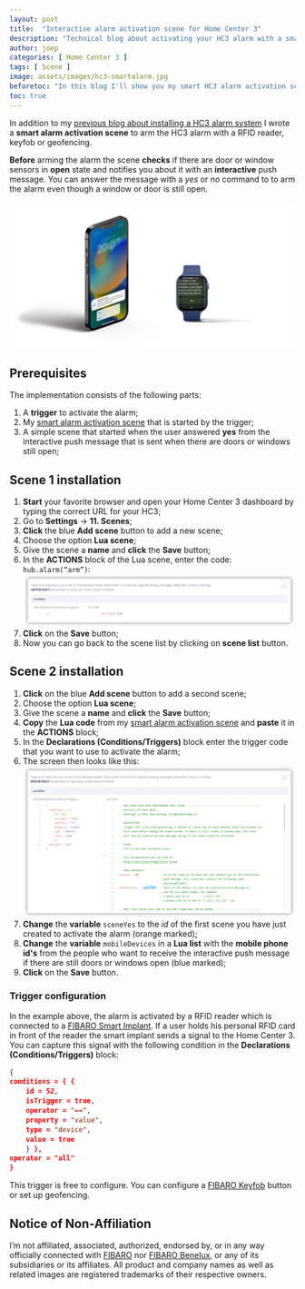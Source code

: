 ```yaml
---
layout: post
title:  "Interactive alarm activation scene for Home Center 3"
description: "Technical blog about activating your HC3 alarm with a smart door and window check"
author: joep
categories: [ Home Center 3 ]
tags: [ Scene ]
image: assets/images/hc3-smartalarm.jpg
beforetoc: "In this blog I'll show you my smart HC3 alarm activation scene that notifies you when there is are still doors or windows open when activating the alarm."
toc: true
---
```


In addition to my [previous blog about installing a HC3 alarm system](https://docs.joepverhaeg.nl/hc3-alarm/) I wrote a **smart alarm activation scene** to arm the HC3 alarm with a RFID reader, keyfob or geofencing.

**Before** arming the alarm the scene **checks** if there are door or window sensors in **open** state and notifies you about it with an **interactive** push message. You can answer the message with a *yes* or *no* command to to arm the alarm even though a window or door is still open.

![hc3-smartalarm4.png](../assets/images/hc3-smartalarm4.png)

## Prerequisites

The implementation consists of the following parts:

1. A **trigger** to activate the alarm;
2. My [smart alarm activation scene](https://docs.joepverhaeg.nl/downloads/smart-alarm-activation-scene.Lua) that is started by the trigger;
3. A simple scene that started when the user answered **yes** from the interactive push message that is sent when there are doors or windows still open;

## Scene 1 installation

1. **Start** your favorite browser and open your Home Center 3 dashboard by typing the correct URL for your HC3;
2. Go to **Settings** -> **11. Scenes**;
3. **Click** the blue **Add scene** button to add a new scene;
4. Choose the option **Lua scene**;
5. Give the scene a **name** and **click** the **Save** button;
6. In the **ACTIONS** block of the Lua scene, enter the code: `hub.alarm(“arm”)`:
    ![hc3-smartalarm2.png](../assets/images/hc3-smartalarm2.png)
7. **Click** on the **Save** button;
8. Now you can go back to the scene list by clicking on **scene list** button.


## Scene 2 installation

1. **Click** on the blue **Add scene** button to add a second scene;
2. Choose the option **Lua scene**;
3. Give the scene a **name** and **click** the **Save** button;
4. **Copy** the **Lua code** from my [smart alarm activation scene](https://docs.joepverhaeg.nl/downloads/smart-alarm-activation-scene.Lua) and **paste** it in the **ACTIONS** block;
5. In the **Declarations (Conditions/Triggers)** block enter the trigger code that you want to use to activate the alarm;
6. The screen then looks like this:
    ![hc3-smartalarm3.png](../assets/images/hc3-smartalarm3.png)
1. **Change** the **variable** `sceneYes` to the *id* of the first scene you have just created to activate the alarm (orange marked);
2. **Change** the **variable** `mobileDevices` in a **Lua list** with the **mobile phone id's** from the people who want to receive the interactive push message if there are still doors or windows open (blue marked);
3. **Click** on the **Save** button.

### Trigger configuration

In the example above, the alarm is activated by a RFID reader which is connected to a [FIBARO Smart Implant](https://www.fibaro.com/en/products/smart-implant/). If a user holds his personal RFID card in front of the reader the smart implant sends a signal to the Home Center 3. You can capture this signal with the following condition in the **Declarations (Conditions/Triggers)** block:

 ```json
 {
 conditions = { {
     id = 52,
     isTrigger = true,
     operator = "==",
     property = "value",
     type = "device",
     value = true
     } },
 operator = "all"
 }
 ```

This trigger is free to configure. You can configure a [FIBARO Keyfob](https://www.fibaro.com/en/products/keyfob/) button or set up geofencing.

## Notice of Non-Affiliation

I’m not affiliated, associated, authorized, endorsed by, or in any way officially connected with [FIBARO](https://www.fibaro.com) nor [FIBARO Benelux](https://fibarobenelux.com/), or any of its subsidiaries or its affiliates. All product and company names as well as related images are registered trademarks of their respective owners.